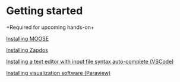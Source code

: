 # Getting started

+Required for upcoming hands-on+

[Installing MOOSE](https://mooseframework.inl.gov/getting_started/installation/index.html)

[Installing Zapdos](https://shannon-lab.github.io/zapdos/getting_started/installation.html)

[Installing a text editor with input file syntax auto-complete (VSCode)](https://mooseframework.inl.gov/help/development/VSCode.html)

[Installing visualization software (Paraview)](https://www.paraview.org/download/)


